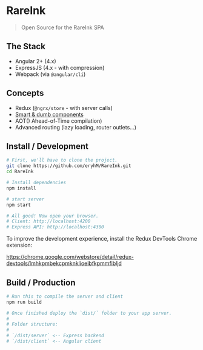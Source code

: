 # RareInk

> Open Source for the RareInk SPA

## The Stack

- Angular 2+ (4.x)
- ExpressJS (4.x - with compression)
- Webpack (via `@angular/cli`)

## Concepts

- Redux (`@ngrx/store` - with server calls)
- [Smart & dumb components](https://medium.com/@dan_abramov/smart-and-dumb-components-7ca2f9a7c7d0)
- AOT() Ahead-of-Time compilation)
- Advanced routing (lazy loading, router outlets...)

## Install / Development

```bash
# First, we'll have to clone the project.
git clone https://github.com/eryhM/RareInk.git
cd RareInk

# Install dependencies
npm install

# start server
npm start

# All good! Now open your browser.
# Client: http://localhost:4200
# Express API: http://localhost:4300
```

To improve the development experience, install the Redux DevTools Chrome extension:

https://chrome.google.com/webstore/detail/redux-devtools/lmhkpmbekcpmknklioeibfkpmmfibljd

## Build / Production

```bash
# Run this to compile the server and client
npm run build

# Once finished deploy the `dist/` folder to your app server.
#
# Folder structure:
#
# `/dist/server` <-- Express backend
# `/dist/client` <-- Angular client

```
